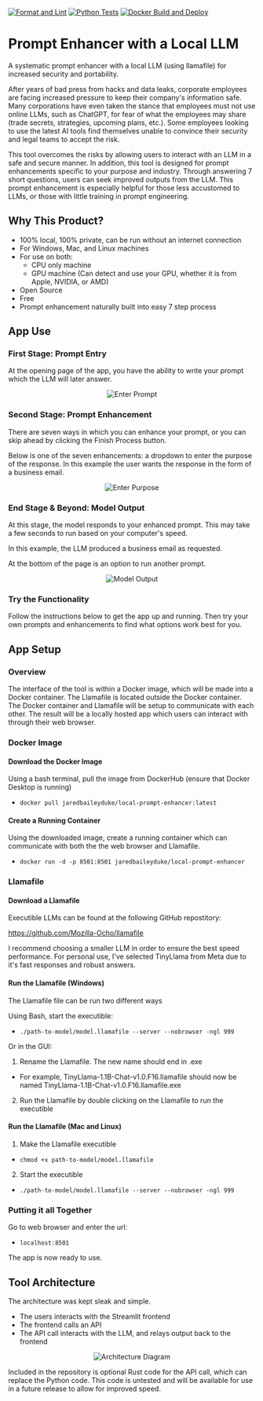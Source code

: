 [![Format and Lint](https://github.com/JaredBaileyDuke/prompt-enhancer-with-local-llm/actions/workflows/format_and_lint.yml/badge.svg)](https://github.com/JaredBaileyDuke/prompt-enhancer-with-local-llm/actions/workflows/format_and_lint.yml)
[![Python Tests](https://github.com/JaredBaileyDuke/prompt-enhancer-with-local-llm/actions/workflows/python-tests_and_%20docker.yml/badge.svg)](https://github.com/JaredBaileyDuke/prompt-enhancer-with-local-llm/actions/workflows/python-tests_and_%20docker.yml)
[![Docker Build and Deploy](https://github.com/JaredBaileyDuke/prompt-enhancer-with-local-llm/actions/workflows/docker-build-deploy.yml/badge.svg)](https://github.com/JaredBaileyDuke/prompt-enhancer-with-local-llm/actions/workflows/docker-build-deploy.yml)

# Prompt Enhancer with a Local LLM
A systematic prompt enhancer with a local LLM (using llamafile) for increased security and portability.

After years of bad press from hacks and data leaks, corporate employees are facing increased pressure to keep their company's information safe. Many corporations have even taken the stance that employees must not use online LLMs, such as ChatGPT, for fear of what the employees may share (trade secrets, strategies, upcoming plans, etc.). Some employees looking to use the latest AI tools find themselves unable to convince their security and legal teams to accept the risk.

This tool overcomes the risks by allowing users to interact with an LLM in a safe and secure manner. In addition, this tool is designed for prompt enhancements specific to your purpose and industry. Through answering 7 short questions, users can seek improved outputs from the LLM. This prompt enhancement is especially helpful for those less accustomed to LLMs, or those with little training in prompt engineering.

## Why This Product?
- 100% local, 100% private, can be run without an internet connection
- For Windows, Mac, and Linux machines
- For use on both:
  - CPU only machine
  - GPU machine (Can detect and use your GPU, whether it is from Apple, NVIDIA, or AMD)
- Open Source
- Free
- Prompt enhancement naturally built into easy 7 step process

## App Use

### First Stage: Prompt Entry
At the opening page of the app, you have the ability to write your prompt which the LLM will later answer.

<p align="center">
  <img src="images/enter_prompt.png" alt="Enter Prompt">
</p>

### Second Stage: Prompt Enhancement
There are seven ways in which you can enhance your prompt, or you can skip ahead by clicking the Finish Process button.

Below is one of the seven enhancements: a dropdown to enter the purpose of the response. In this example the user wants the response in the form of a business email.

<p align="center">
  <img src="images/enter_purpose.png" alt="Enter Purpose">
</p>

### End Stage & Beyond: Model Output
At this stage, the model responds to your enhanced prompt. This may take a few seconds to run based on your computer's speed. 

In this example, the LLM produced a business email as requested.

At the bottom of the page is an option to run another prompt.

<p align="center">
  <img src="images/model_output.png" alt="Model Output">
</p>

### Try the Functionality
Follow the instructions below to get the app up and running. Then try your own prompts and enhancements to find what options work best for you.

## App Setup
### Overview
The interface of the tool is within a Docker image, which will be made into a Docker container. The Llamafile is located outside the Docker container. The Docker container and Llamafile will be setup to communicate with each other. The result will be a locally hosted app which users can interact with through their web browser.

### Docker Image
#### Download the Docker Image
Using a bash terminal, pull the image from DockerHub (ensure that Docker Desktop is running)
- `docker pull jaredbaileyduke/local-prompt-enhancer:latest`

#### Create a Running Container
Using the downloaded image, create a running container which can communicate with both the the web browser and Llamafile.
- `docker run -d -p 8501:8501 jaredbaileyduke/local-prompt-enhancer`

### Llamafile
#### Download a Llamafile
Executible LLMs can be found at the following GitHub repostitory:
<p>
  <a href="https://github.com/Mozilla-Ocho/llamafile" target="_blank">
  https://github.com/Mozilla-Ocho/llamafile
  </a>
</p>

I recommend choosing a smaller LLM in order to ensure the best speed performance. For personal use, I've selected TinyLlama from Meta due to it's fast responses and robust answers.

#### Run the Llamafile (Windows)
The Llamafile file can be run two different ways

Using Bash, start the executible:
- `./path-to-model/model.llamafile --server --nobrowser -ngl 999`

Or in the GUI:
1) Rename the Llamafile. The new name should end in .exe
  - For example, TinyLlama-1.1B-Chat-v1.0.F16.llamafile should now be named TinyLlama-1.1B-Chat-v1.0.F16.llamafile.exe
2) Run the Llamafile by double clicking on the Llamafile to run the executible


#### Run the Llamafile (Mac and Linux)
1) Make the Llamafile executible
  - `chmod +x path-to-model/model.llamafile`
2) Start the executible
  - `./path-to-model/model.llamafile --server --nobrowser -ngl 999`

### Putting it all Together
Go to web browser and enter the url:
- `localhost:8501`

The app is now ready to use.

## Tool Architecture
The architecture was kept sleak and simple. 
- The users interacts with the Streamlit frontend
- The frontend calls an API
- The API call interacts with the LLM, and relays output back to the frontend

<p align="center">
  <img src="images/architecture.png" alt="Architecture Diagram">
</p>

Included in the repository is optional Rust code for the API call, which can replace the Python code. This code is untested and will be available for use in a future release to allow for improved speed.